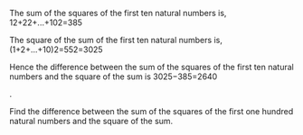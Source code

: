 The sum of the squares of the first ten natural numbers is,
12+22+...+102=385

The square of the sum of the first ten natural numbers is,
(1+2+...+10)2=552=3025

Hence the difference between the sum of the squares of the first ten natural numbers and the square of the sum is 3025−385=2640

.

Find the difference between the sum of the squares of the first one hundred natural numbers and the square of the sum.
